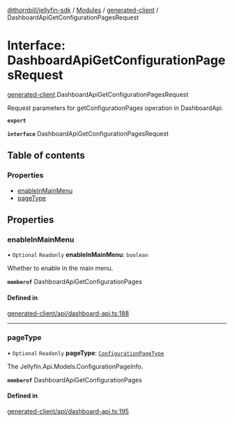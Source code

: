 [@thornbill/jellyfin-sdk](../README.md) / [Modules](../modules.md) / [generated-client](../modules/generated_client.md) / DashboardApiGetConfigurationPagesRequest

# Interface: DashboardApiGetConfigurationPagesRequest

[generated-client](../modules/generated_client.md).DashboardApiGetConfigurationPagesRequest

Request parameters for getConfigurationPages operation in DashboardApi.

**`export`**

**`interface`** DashboardApiGetConfigurationPagesRequest

## Table of contents

### Properties

- [enableInMainMenu](generated_client.DashboardApiGetConfigurationPagesRequest.md#enableinmainmenu)
- [pageType](generated_client.DashboardApiGetConfigurationPagesRequest.md#pagetype)

## Properties

### enableInMainMenu

• `Optional` `Readonly` **enableInMainMenu**: `boolean`

Whether to enable in the main menu.

**`memberof`** DashboardApiGetConfigurationPages

#### Defined in

[generated-client/api/dashboard-api.ts:188](https://github.com/thornbill/jellyfin-sdk-typescript/blob/eb13db7/src/generated-client/api/dashboard-api.ts#L188)

___

### pageType

• `Optional` `Readonly` **pageType**: [`ConfigurationPageType`](../enums/index.api.ConfigurationPageType.md)

The Jellyfin.Api.Models.ConfigurationPageInfo.

**`memberof`** DashboardApiGetConfigurationPages

#### Defined in

[generated-client/api/dashboard-api.ts:195](https://github.com/thornbill/jellyfin-sdk-typescript/blob/eb13db7/src/generated-client/api/dashboard-api.ts#L195)
